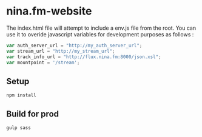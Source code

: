 # nina.fm-website

The index.html file will attempt to include a env.js file from the root.
You can use it to overide javascript variables for development purposes as follows :

```javascript
var auth_server_url = "http://my_auth_server_url";
var stream_url = "http://my_stream_url";
var track_info_url = "http://flux.nina.fm:8000/json.xsl";
var mountpoint = '/stream';
```

## Setup

```
npm install
```

## Build for prod

```
gulp sass
```